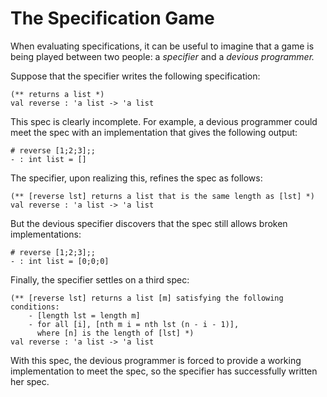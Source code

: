 # The Specification Game

When evaluating specifications, it can be useful to imagine that a game
is being played between two people:  a *specifier* and a *devious
programmer.*

Suppose that the specifier writes the following specification:
```
(** returns a list *)
val reverse : 'a list -> 'a list
```

This spec is clearly incomplete.  For example, a devious programmer could meet
the spec with an implementation that gives the following output:

```
# reverse [1;2;3];;
- : int list = []
```

The specifier, upon realizing this, refines the spec as follows:

```
(** [reverse lst] returns a list that is the same length as [lst] *)
val reverse : 'a list -> 'a list
```

But the devious specifier discovers that the spec still allows broken
implementations:

```
# reverse [1;2;3];;
- : int list = [0;0;0]
```

Finally, the specifier settles on a third spec:

```
(** [reverse lst] returns a list [m] satisfying the following conditions:
    - [length lst = length m]
    - for all [i], [nth m i = nth lst (n - i - 1)], 
      where [n] is the length of [lst] *)
val reverse : 'a list -> 'a list
```

With this spec, the devious programmer is forced to provide a working
implementation to meet the spec, so the specifier has successfully
written her spec.
